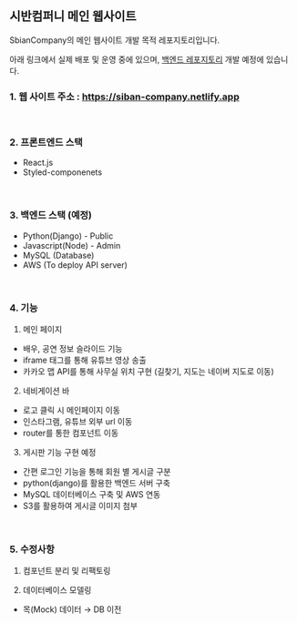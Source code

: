 ## 시반컴퍼니 메인 웹사이트

SbianCompany의 메인 웹사이트 개발 목적 레포지토리입니다.

아래 링크에서 실제 배포 및 운영 중에 있으며, [백엔드 레포지토리](https://github.com/sangwoong03/siban-compnay-django) 개발 예정에 있습니다.


### 1. 웹 사이트 주소 : https://siban-company.netlify.app

<br>

### 2. 프론트엔드 스택

- React.js
- Styled-componenets

<br>

### 3. 백엔드 스택 (예정)

- Python(Django) - Public
- Javascript(Node) - Admin
- MySQL (Database)
- AWS (To deploy API server)

<br>

### 4. 기능

1. 메인 페이지

- 배우, 공연 정보 슬라이드 기능
- iframe 태그를 통해 유튜브 영상 송출
- 카카오 맵 API를 통해 사무실 위치 구현 (길찾기, 지도는 네이버 지도로 이동)

2. 네비게이션 바

- 로고 클릭 시 메인페이지 이동
- 인스타그램, 유튜브 외부 url 이동
- router를 통한 컴포넌트 이동

3. 게시판 기능 구현 예정

- 간편 로그인 기능을 통해 회원 별 게시글 구분
- python(django)를 활용한 백엔드 서버 구축
- MySQL 데이터베이스 구축 및 AWS 연동
- S3를 활용하여 게시글 이미지 첨부

<br>

### 5. 수정사항

1. 컴포넌트 분리 및 리팩토링

2. 데이터베이스 모델링

- 목(Mock) 데이터 → DB 이전
